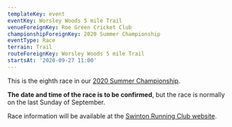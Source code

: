 ```yaml
---
templateKey: event
eventKey: Worsley Woods 5 mile Trail
venueForeignKey: Roe Green Cricket Club
championshipForeignKey: 2020 Summer Championship
eventType: Race
terrain: Trail
routeForeignKey: Worsley Woods 5 mile Trail
startsAt: '2020-09-27 11:00'
---
```

This is the eighth race in our [2020 Summer Championship](/championships/2020-summer-championship/).

**The date and time of the race is to be confirmed**, but the race is normally on the last Sunday of September. 

Race information will be available at the [Swinton Running Club website](http://swintonrc.weebly.com/worsley-woods-trail-race.html).
